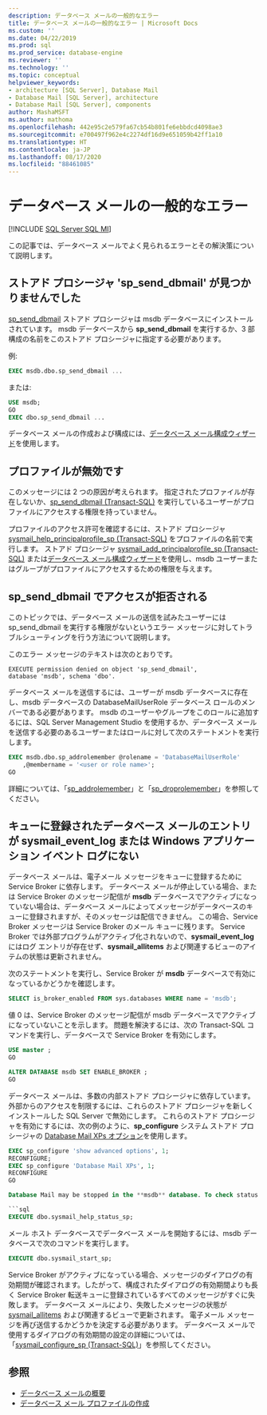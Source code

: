 ```yaml
---
description: データベース メールの一般的なエラー
title: データベース メールの一般的なエラー | Microsoft Docs
ms.custom: ''
ms.date: 04/22/2019
ms.prod: sql
ms.prod_service: database-engine
ms.reviewer: ''
ms.technology: ''
ms.topic: conceptual
helpviewer_keywords:
- architecture [SQL Server], Database Mail
- Database Mail [SQL Server], architecture
- Database Mail [SQL Server], components
author: MashaMSFT
ms.author: mathoma
ms.openlocfilehash: 442e95c2e579fa67cb54b801fe6ebbdcd4098ae3
ms.sourcegitcommit: e700497f962e4c2274df16d9e651059b42ff1a10
ms.translationtype: HT
ms.contentlocale: ja-JP
ms.lasthandoff: 08/17/2020
ms.locfileid: "88461085"
---
```

# <a name="common-errors-with-database-mail"></a>データベース メールの一般的なエラー 
[!INCLUDE [SQL Server SQL MI](../../includes/applies-to-version/sql-asdbmi.md)]

この記事では、データベース メールでよく見られるエラーとその解決策について説明します。

## <a name="could-not-find-stored-procedure-sp_send_dbmail"></a>ストアド プロシージャ 'sp_send_dbmail' が見つかりませんでした
[sp_send_dbmail](../system-stored-procedures/sp-send-dbmail-transact-sql.md) ストアド プロシージャは msdb データベースにインストールされています。 msdb データベースから **sp_send_dbmail** を実行するか、3 部構成の名前をこのストアド プロシージャに指定する必要があります。

例:
```sql
EXEC msdb.dbo.sp_send_dbmail ...
```

または:

```sql
USE msdb;
GO
EXEC dbo.sp_send_dbmail ...
```

データベース メールの作成および構成には、[データベース メール構成ウィザード](configure-database-mail.md)を使用します。

## <a name="profile-not-valid"></a>プロファイルが無効です
このメッセージには 2 つの原因が考えられます。 指定されたプロファイルが存在しないか、[sp_send_dbmail (Transact-SQL)](../system-stored-procedures/sp-send-dbmail-transact-sql.md) を実行しているユーザーがプロファイルにアクセスする権限を持っていません。

プロファイルのアクセス許可を確認するには、ストアド プロシージャ [sysmail_help_principalprofile_sp (Transact-SQL)](../system-stored-procedures/sysmail-help-principalprofile-sp-transact-sql.md) をプロファイルの名前で実行します。 ストアド プロシージャ [sysmail_add_principalprofile_sp (Transact-SQL)](../system-stored-procedures/sysmail-help-principalprofile-sp-transact-sql.md) または[データベース メール構成ウィザード](configure-database-mail.md)を使用し、msdb ユーザーまたはグループがプロファイルにアクセスするための権限を与えます。

## <a name="permission-denied-on-sp_send_dbmail"></a>sp_send_dbmail でアクセスが拒否される

このトピックでは、データベース メールの送信を試みたユーザーには sp_send_dbmail を実行する権限がないというエラー メッセージに対してトラブルシューティングを行う方法について説明します。

このエラー メッセージのテキストは次のとおりです。

```
EXECUTE permission denied on object 'sp_send_dbmail', 
database 'msdb', schema 'dbo'.
```

データベース メールを送信するには、ユーザーが msdb データベースに存在し、msdb データベースの DatabaseMailUserRole データベース ロールのメンバーである必要があります。 msdb のユーザーやグループをこのロールに追加するには、SQL Server Management Studio を使用するか、データベース メールを送信する必要のあるユーザーまたはロールに対して次のステートメントを実行します。

```sql
EXEC msdb.dbo.sp_addrolemember @rolename = 'DatabaseMailUserRole'
    ,@membername = '<user or role name>';
GO
```
詳細については、「[sp_addrolemember](../system-stored-procedures/sp-addrolemember-transact-sql.md)」と「[sp_droprolemember](../system-stored-procedures/sp-droprolemember-transact-sql.md)」を参照してください。

## <a name="database-mail-queued-no-entries-in-sysmail_event_log-or-windows-application-event-log"></a>キューに登録されたデータベース メールのエントリが sysmail_event_log または Windows アプリケーション イベント ログにない 

データベース メールは、電子メール メッセージをキューに登録するために Service Broker に依存します。 データベース メールが停止している場合、または Service Broker のメッセージ配信が **msdb** データベースでアクティブになっていない場合は、データベース メールによってメッセージがデータベースのキューに登録されますが、そのメッセージは配信できません。 この場合、Service Broker メッセージは Service Broker のメール キューに残ります。 Service Broker では外部プログラムがアクティブ化されないので、**sysmail_event_log** にはログ エントリが存在せず、**sysmail_allitems** および関連するビューのアイテムの状態は更新されません。

次のステートメントを実行し、Service Broker が **msdb** データベースで有効になっているかどうかを確認します。

```sql
SELECT is_broker_enabled FROM sys.databases WHERE name = 'msdb';
```

値 0 は、Service Broker のメッセージ配信が msdb データベースでアクティブになっていないことを示します。 問題を解決するには、次の Transact-SQL コマンドを実行し、データベースで Service Broker を有効にします。

```sql
USE master ;
GO

ALTER DATABASE msdb SET ENABLE_BROKER ;
GO
``` 

データベース メールは、多数の内部ストアド プロシージャに依存しています。 外部からのアクセスを制限するには、これらのストアド プロシージャを新しくインストールした SQL Server で無効にします。 これらのストアド プロシージャを有効にするには、次の例のように、**sp_configure** システム ストアド プロシージャの [Database Mail XPs オプション](../../database-engine/configure-windows/database-mail-xps-server-configuration-option.md)を使用します。

```sql
EXEC sp_configure 'show advanced options', 1;  
RECONFIGURE;
EXEC sp_configure 'Database Mail XPs', 1;  
RECONFIGURE  
GO  

Database Mail may be stopped in the **msdb** database. To check status of Database Mail, execute the following statement:

```sql
EXECUTE dbo.sysmail_help_status_sp;
```

メール ホスト データベースでデータベース メールを開始するには、msdb データベースで次のコマンドを実行します。

```sql
EXECUTE dbo.sysmail_start_sp;
```

Service Broker がアクティブになっている場合、メッセージのダイアログの有効期間が確認されます。したがって、構成されたダイアログの有効期間よりも長く Service Broker 転送キューに登録されているすべてのメッセージがすぐに失敗します。 データベース メールにより、失敗したメッセージの状態が [sysmail_allitems](../system-catalog-views/sysmail-allitems-transact-sql.md) および関連するビューで更新されます。 電子メール メッセージを再び送信するかどうかを決定する必要があります。 データベース メールで使用するダイアログの有効期間の設定の詳細については、「[sysmail_configure_sp (Transact-SQL)](../system-stored-procedures/sysmail-configure-sp-transact-sql.md)」を参照してください。



##  <a name="see-also"></a><a name="RelatedContent"></a> 参照
  
-  [データベース メールの概要](database-mail.md)
-  [データベース メール プロファイルの作成](create-a-database-mail-profile.md)
  
  
